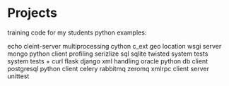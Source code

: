 # Projects
training code for my students
python examples:

echo cleint-server
multiprocessing
cython
c_ext
geo location
wsgi server
mongo python client
profiling
serizlize
sql
sqlite
twisted
system tests
system tests + curl
flask
django
xml handling
oracle python db client
postgresql python client
celery
rabbitmq
zeromq
xmlrpc client server
unittest
